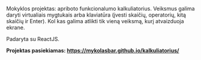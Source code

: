 
Mokyklos projektas: apriboto funkcionalumo kalkuliatorius. Veiksmus galima daryti virtualiais mygtukais arba klaviatūra (įvesti skaičių, operatorių, kitą skaičių ir Enter). Kol kas galima atlikti tik vieną veiksmą, kurį atvaizduoja ekrane. 

Padaryta su ReactJS.

<b>Projektas pasiekiamas: <a href="https://mykolasbar.github.io/kalkuliatorius">https://mykolasbar.github.io/kalkuliatorius/</a></b>
